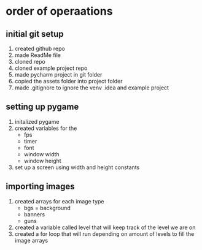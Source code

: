 # order of operaations
## initial git setup
1. created github repo
2. made ReadMe file
3. cloned repo
4. cloned example project repo
5. made pycharm project in git folder
6. copied the assets folder into project folder
7. made .gitignore to ignore the venv .idea and example project

## setting up pygame
1. initalized pygame
2. created variables for the
    - fps
    - timer
    - font
    - window width
    - window height
3. set up a screen using width and height constants

## importing images
1. created arrays for each image type
    - bgs = background
    - banners
    - guns
2. created a variable called level that will keep track of the level we are on
3. created a for loop that will run depending on amount of levels to fill the image arrays